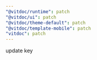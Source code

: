```yaml
---
"@vitdoc/runtime": patch
"@vitdoc/ui": patch
"@vitdoc/theme-default": patch
"@vitdoc/template-mobile": patch
"vitdoc": patch
---
```


update key
